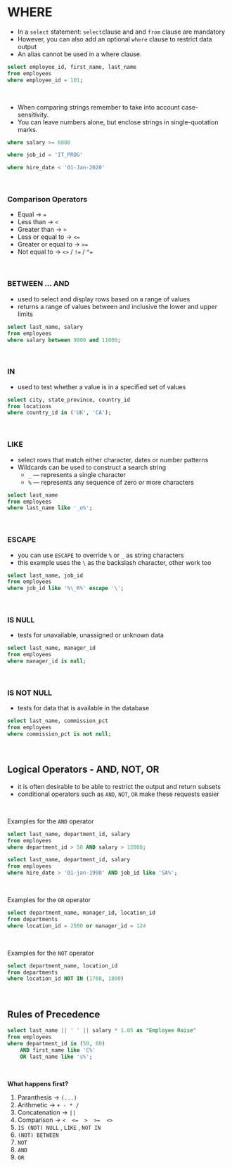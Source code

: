 # WHERE

- In a `select` statement: `select`clause and and `from` clause are mandatory
- However, you can also add an optional `where` clause to restrict data output
- An alias cannot be used in a where clause. 

```sql 
select employee_id, first_name, last_name
from employees
where employee_id = 101;
```

<br>

- When comparing strings remember to take into account case-sensitivity.
- You can leave numbers alone, but enclose strings in single-quotation marks.

```sql
where salary >= 6000

where job_id = 'IT_PROG'

where hire_date < '01-Jan-2020'
```

<br>

### Comparison Operators

- Equal  →  `=`
- Less than →  `<`
- Greater than  →  `>`
- Less or equal to  →  `<=`
- Greater or equal to  →  `>=`
- Not equal to →  `<>`  /  `!=`  /  `^=`

<br>

### BETWEEN ... AND

- used to select and display rows based on a range of values
- returns a range of values between and inclusive the lower and upper limits

```sql
select last_name, salary
from employees
where salary between 9000 and 11000;
```

<br>

### IN

- used to test whether a value is in a specified set of values

```sql
select city, state_province, country_id
from locations
where country_id in ('UK', 'CA');
```

<br>

### LIKE

- select rows that match either character, dates or number patterns
- Wildcards can be used to construct a search string
  - `_`  —  represents a single character
  - `%`  —  represents any sequence of zero or more characters

```sql
select last_name 
from employees
where last_name like '_o%';
```

<br>

### ESCAPE

- you can use `ESCAPE` to override `%` or `_` as string characters
- this example uses the `\` as the backslash character, other work too

```sql
select last_name, job_id
from employees
where job_id like '%\_R%' escape '\';
```

<br>

### IS NULL

- tests for unavailable, unassigned or unknown data

```sql
select last_name, manager_id
from employees
where manager_id is null;
```

<br>

### IS NOT NULL

- tests for data that is available in the database

```sql
select last_name, commission_pct
from employees
where commission_pct is not null;
```

<br>

## Logical Operators - AND, NOT, OR

- it is often desirable to be able to restrict the output and return subsets
- conditional operators such as `AND`, `NOT`, `OR` make these requests easier

<br>

Examples for the `AND` operator

```sql
select last_name, department_id, salary
from employees
where department_id > 50 AND salary > 12000;
```

```sql
select last_name, department_id, salary
from employees
where hire_date > '01-jan-1998' AND job_id like 'SA%';
```

<br>

Examples for the `OR` operator

```sql
select department_name, manager_id, location_id
from departments
where location_id = 2500 or manager_id = 124
```

<br>

Examples for the `NOT` operator

```sql
select department_name, location_id
from departments
where location_id NOT IN (1700, 1800)
```

<br>

## Rules of Precedence

```sql
select last_name || ' ' || salary * 1.05 as "Employee Raise"
from employees
where department_id in (50, 80) 
	AND first_name like 'C%' 
	OR last_name like 's%';
```

<br>

**What happens first?**

1. Paranthesis  →  `(...)`
2. Arithmetic  →  `+ - * /`
3. Concatenation  →  `||`
4. Comparison  →  `<  <=  >  >=  <>` 
5. `IS (NOT) NULL` , `LIKE` , `NOT IN`
6. `(NOT) BETWEEN`
7. `NOT`
8. `AND`
9. `OR`
